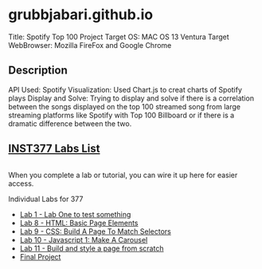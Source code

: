 # grubbjabari.github.io

Title: Spotify Top 100 Project
Target OS: MAC OS 13 Ventura
Target WebBrowser: Mozilla FireFox and Google Chrome

## Description

API Used: Spotify
Visualization: Used Chart.js to creat charts of Spotify plays
Display and Solve: Trying to display and solve if there is a correlation between 
the songs displayed on the top 100 streamed song from large streaming platforms 
like Spotify with Top 100 Billboard or if there is a dramatic difference between the
two.

<html lang="en">
  <head>
    <meta charset="UTF-8" />
    <meta http-equiv="X-UA-Compatible" content="IE=edge" />
    <meta name="viewport" content="width=device-width, initial-scale=1.0" />
  </head>

  <body>
    <section id="home" class="mb-3">
        <nav class="navbar has-background-info-dark">
          <div class="container">
            <div class="navbar-brand">
              <a href="#home" class="navbar-item">
                <h2 class="subtitle has-text-light">INST377 Labs List</h2>
              </a>
            </div>
          </div>
        </nav>
    </section>
    <section>
      <div class="container">
        <div class="columns">
          <div class="column">
            <!-- Main -->
            <div class="block">
              <aside class="menu ml-1">
                <!-- Menu -->
                <p>When you complete a lab or tutorial, you can wire it up here for easier access.</p>
                <div class="menu-label">Individual Labs for 377</div>
                <ul class="menu-list is-active">
                  <li><a href="./client/lab_1">Lab 1 - Lab One to test something</a></li>
                  <li><a href="./client/lab_8">Lab 8 - HTML: Basic Page Elements</a></li>
                  <li><a href="./client/lab_9">Lab 9 - CSS: Build A Page To Match Selectors</a></li>
                  <li><a href="./client/lab_10">Lab 10 - Javascript 1: Make A Carousel</a></li>
                  <li><a href="./client/lab_11">Lab 11 - Build and style a page from scratch</a></li>
                  <li><a href="./client/final_project">Final Project</a></li>
                </ul>
              </aside>
            </div>
          </div>
        </div>
      </div>
    </section>
  </body>
</html>
